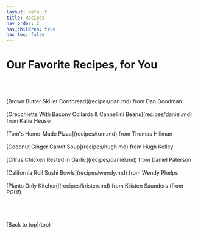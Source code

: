```yaml
---
layout: default
title: Recipes
nav_order: 2
has_children: true
has_toc: false
---
```


# Our Favorite Recipes, for You
<br>
<br>
<br>
[Brown Butter Skillet Cornbread](recipes/dan.md) from Dan Goodman
<br>
<br>
[Orecchiette With Bacony Collards & Cannellini Beans](recipes/daniel.md) from Katie Heuser
<br>
<br>
[Tom's Home-Made Pizza](recipes/tom.md) from Thomas Hillman
<br>
<br>
[Coconut Ginger Carrot Soup](recipes/hugh.md) from Hugh Kelley
<br>
<br>
[Citrus Chicken Rested in Garlic](recipes/daniel.md) from Daniel Paterson
<br>
<br>
[California Roll Sushi Bowls](recipes/wendy.md) from Wendy Phelps
<br>
<br>
[Plants Only Kitchen](recipes/kristen.md) from Kristen Saunders (from PGH!)
<br>
<br>
<br>
<br>
<br>
[Back to top](top)
